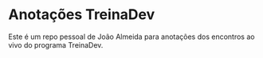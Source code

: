 # Anotações TreinaDev

Este é um repo pessoal de João Almeida para anotações dos encontros ao vivo 
do programa TreinaDev.
